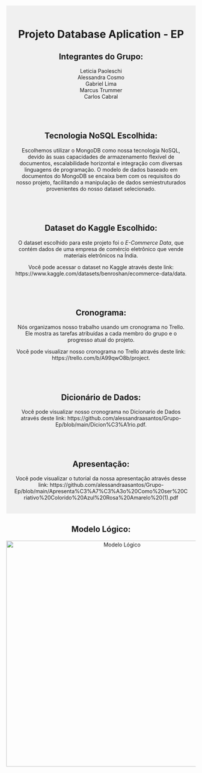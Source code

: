 <div style="text-align: center; background-color: #f0f0f0; padding: 20px;">
  <h1>Projeto Database Aplication - EP</h1>

  <h2>Integrantes do Grupo:</h2>
  
  <ul style="list-style-type: none; padding: 0;">
    <li>Leticia Paoleschi</li>
    <li>Alessandra Cosmo</li>
    <li>Gabriel Lima</li>
    <li>Marcus Trummer</li>
    <li>Carlos Cabral</li>
  </ul>
</div>
<div style="text-align: center; background-color: #f0f0f0; padding: 20px;">
  <h2>Tecnologia NoSQL Escolhida:</h2>
  
  <p>Escolhemos utilizar o MongoDB como nossa tecnologia NoSQL, devido às suas capacidades de armazenamento flexível de documentos, escalabilidade horizontal e integração com diversas linguagens de programação. O modelo de dados baseado em documentos do MongoDB se encaixa bem com os requisitos do nosso projeto, facilitando a manipulação de dados semiestruturados provenientes do nosso dataset selecionado.</p>
</div>

<div style="text-align: center; background-color: #f0f0f0; padding: 20px;">
  <h2>Dataset do Kaggle Escolhido:</h2>
  
  <p>O dataset escolhido para este projeto foi o <em>E-Commerce Data</em>, que contém dados de uma empresa de comércio eletrônico que vende materiais eletrônicos na Índia.</p>
  
  <p>Você pode acessar o dataset no Kaggle através deste link: https://www.kaggle.com/datasets/benroshan/ecommerce-data/data.</p>
</div>

<div style="text-align: center; background-color: #f0f0f0; padding: 20px;">
  <h2>Cronograma:</h2>
  
  <p>Nós organizamos nosso trabalho usando um cronograma no Trello. Ele mostra as tarefas atribuídas a cada membro do grupo e o progresso atual do projeto.</p>
  
  <p>Você pode visualizar nosso cronograma no Trello através deste link: https://trello.com/b/A99qwO8b/project.</p>
</div>

<div style="text-align: center; background-color: #f0f0f0; padding: 20px;">
  <h2>Dicionário de Dados:</h2>

  <p>Você pode visualizar nosso cronograma no Dicionario de Dados através deste link: https://github.com/alessandraasantos/Grupo-Ep/blob/main/Dicion%C3%A1rio.pdf.</p>
</div>
<div style="text-align: center; background-color: #f0f0f0; padding: 20px;">
  <h2>Apresentação:</h2>

  <p>Você pode visualizar o tutorial da nossa apresentação através desse link: https://github.com/alessandraasantos/Grupo-Ep/blob/main/Apresenta%C3%A7%C3%A3o%20Como%20ser%20Criativo%20Colorido%20Azul%20Rosa%20Amarelo%20(1).pdf</p>
</div>


<div align="center">
   <h2>Modelo Lógico:</h2>
  
  <img src="https://i.imgur.com/v8YLdvX.jpeg" alt="Modelo Lógico" width="600"/>
</div>


